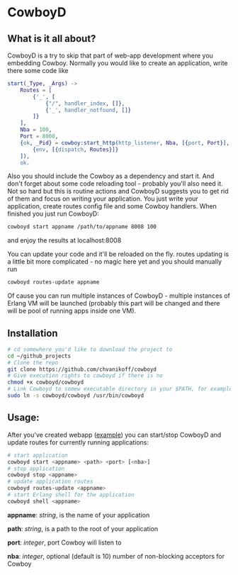 # CowboyD

## What is it all about?
CowboyD is a try to skip that part of web-app development where you embedding Cowboy.
Normally you would like to create an application, write there some code like
```erlang
start(_Type, _Args) ->
	Routes = [
		{'_', [
			{"/", handler_index, []},
			{'_', handler_notfound, []}
		]}
	],
	Nba = 100,
	Port = 8008,
	{ok, _Pid} = cowboy:start_http(http_listener, Nba, [{port, Port}], [
		{env, [{dispatch, Routes}]}
	]),
	ok.
```
Also you should include the Cowboy as a dependency and start it. And don't forget about some code reloading tool - probably you'll also need it. Not so hard but this is routine actions and CowboyD suggests you to get rid of them and focus on writing your application. You just write your application, create routes config file and some Cowboy handlers. When finished you just run CowboyD:
```bash
cowboyd start appname /path/to/appname 8008 100
```
and enjoy the results at localhost:8008

You can update your code and it'll be reloaded on the fly. routes updating is a little bit more complicated - no magic here yet and you should manually run
```bash
cowboyd routes-update appname
```

Of cause you can run multiple instances of CowboyD - multiple instances of Erlang VM will be launched (probably this part will be changed and there will be pool of running apps inside one VM).

## Installation

```bash
# cd somewhere you'd like to download the project to
cd ~/github_projects
# Clone the repo
git clone https://github.com/chvanikoff/cowboyd
# Give execution rights to cowboyd if there is no
chmod +x cowboyd/cowboyd
# Link Cowboyd to somew executable directory in your $PATH, for example /usr/bin
sudo ln -s cowboyd/cowboyd /usr/bin/cowboyd
```

## Usage:

After you've created webapp ([example](https://github.com/chvanikoff/cowboyd/tree/master/examples/webapp)) you can start/stop CowboyD and update routes for currently running applications:

```bash
# start application
cowboyd start <appname> <path> <port> [<nba>]
# stop application
cowboyd stop <appname>
# update application routes
cowboyd routes-update <appname>
# start Erlang shell for the application
cowboyd shell <appname>
```
**appname**: *string*, is the name of your application

**path**: *string*, is a path to the root of your application

**port**: *integer*, port Cowboy will listen to

**nba**: *integer*, optional (default is 10) number of non-blocking acceptors for Cowboy